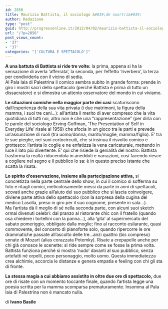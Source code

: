 ```yaml
---
id: 2856
title: Maurizio Battista, il sociologo &#039;de noartri&#039;
author: Redazione
type: "post"
guid: http://progressonline.it/2012/04/02/maurizio-battista-il-sociologo-de-noartri/
url: "/?p=2856"
post_views_count:
- '37'
- '37'
categories: "['CULTURA E SPETTACOLO']"
---
```


**A una battuta di Battista si ride tre volte:** la prima, appena si ha la sensazione di averla ‘afferrata’, la seconda, per l’effetto ‘riverbero’, la terza per condividerla con il vicino di sedia.  
Al Pala Iaia di Palestrina il comico sembra subito in grande forma: prende in giro i mostri sacri dello spettacolo (perché Battista è prima di tutto un dissacratore) e si dimostra un attento osservatore del mondo in cui viviamo.

**Le situazioni comiche nella maggior parte dei casi** scaturiscono dall’esperienza della sua vita privata (i due matrimoni, la figura della mamma, i suoi tre cani…): all’artista il merito di aver compreso che la vita quotidiana di tutti noi, altro non è che una “rappresentazione” (per dirla con le parole del sociologo Erving Goffman, ‘The Presentation of Self in Everyday Life’ risale al 1959) che sfocia in un gioco tra le parti e prevede un’assunzione di ruoli (tra uomo/donna, marito/moglie, mamma/figlio). E’ tra le sue pieghe, nei suoi cortocircuiti, che si insinua il risvolto comico e grottesco: l’artista lo coglie e ne enfatizza la vena caricaturale, mettendo in luce il lato più divertente. E’ qui che risiede la genialità del nostro: Battista trasforma la realtà riducendola in aneddoti e narrazioni, così facendo riesce a cogliere nel segno e il pubblico lo sa: è in questo preciso istante che scatta la risata.

**Lo spirito d’osservazione, insieme alla partecipazione attiva,** si concretizza nella parte centrale dello show, in cui il comico si sofferma su foto e ritagli comici, meticolosamente messi da parte in anni di spettacoli, scovati anche grazie all’aiuto del suo pubblico che si lascia coinvolgere, diviene parte attiva dello spettacolo (con la sorpresa della cugina del medico Lasolla, preso in giro per il suo cognome, presente in sala…).  
Ma l’artista dà il meglio di sé nella seconda parte, con alcuni suoi sketch ormai divenuti celebri: dal pranzo al ristorante chic con il fratello (quando osa chiedere i tortellini con la panna…), alla ‘gita’ al supermercato del sabato pomeriggio, obbligato dalla moglie; fino al racconto esilarante, quasi commovente, del concerto di pianoforte solo, quando ripercorre le ore drammatiche passate all’ascolto delle tre…anzi quattro (bis compreso) sonate di Mozart (alias corazzata Potemky). Risate a crepapelle anche per chi già conosce le scenette: si ride sempre come se fosse la prima volta.  
Battista funziona perché si mostra ‘nudo’ davanti al suo pubblico, senza artefatti né orpelli, poco personaggio, molto uomo. Questa immediatezza crea alchimie, accorcia le distanze e genera empatia e feeling con chi gli sta di fronte.

**La stessa magia a cui abbiamo assistito in oltre due ore di spettacolo,** due ore di risate con un momento toccante finale, quando l’artista legge una poesia scritta per la mamma scomparsa prematuramente. Insomma al Pala Iaia di Palestrina non è mancato nulla.

di **Ivano Basile**